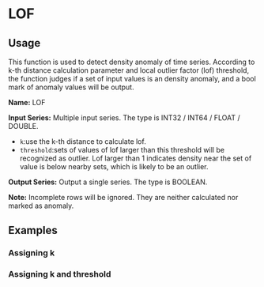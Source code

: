 # LOF

## Usage

This function is used to detect density anomaly of time series. According to k-th distance calculation parameter and local outlier factor (lof) threshold, the function judges if a set of input values is an density anomaly, and a bool mark of anomaly values will be output.

**Name:** LOF

**Input Series:** Multiple input series. The type is INT32 / INT64 / FLOAT / DOUBLE.

+ `k`:use the k-th distance to calculate lof.
+  `threshold`:sets of values of lof larger than this threshold will be recognized as outlier. Lof larger than 1 indicates density near the set of value is below nearby sets, which is likely to be an outlier.

**Output Series:** Output a single series. The type is BOOLEAN.

**Note:** Incomplete rows will be ignored. They are neither calculated nor marked as anomaly.

## Examples

### Assigning k







### Assigning k and threshold

